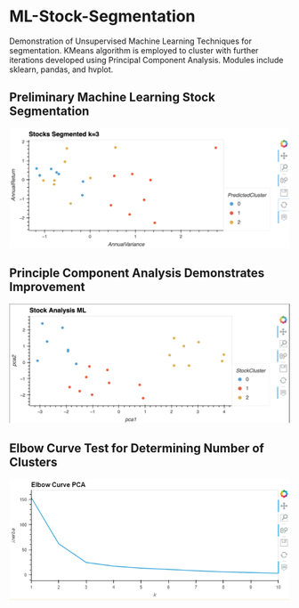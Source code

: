 # ML-Stock-Segmentation
Demonstration of Unsupervised Machine Learning Techniques for segmentation. KMeans algorithm is employed to cluster with further iterations developed using Principal Component Analysis. Modules include sklearn, pandas, and hvplot.

## Preliminary Machine Learning Stock Segmentation
![Preliminary Segmentation](https://github.com/ShoaibFarooqui/ML-Stock-Segmentation/blob/main/images/KMeans_noPCA.png?raw=true)

## Principle Component Analysis Demonstrates Improvement
![Post-PCA K-Means Algorithm](https://github.com/ShoaibFarooqui/ML-Stock-Segmentation/blob/main/images/KMeans_PCA.png?raw=true)

## Elbow Curve Test for Determining Number of Clusters
![Elbow Curve Test](https://github.com/ShoaibFarooqui/ML-Stock-Segmentation/blob/main/images/Elbow%20Curve%20Test.png?raw=true)
